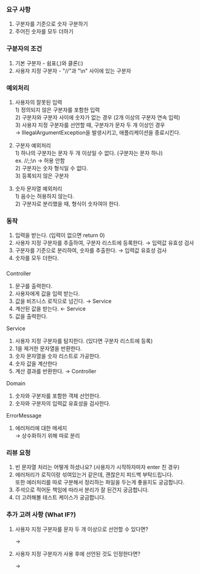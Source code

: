### 요구 사항
1. 구분자를 기준으로 숫자 구분하기
2. 주어진 숫자를 모두 더하기

### 구분자의 조건
1. 기본 구분자 - 쉼표(,)와 클론(:)
2. 사용자 지정 구분자  - "//"과 "\n" 사이에 있는 구분자

### 예외처리 

1. 사용자의 잘못된 입력  
1\) 정의되지 않은 구분자를 포함한 입력  
2\) 구분자와 구분자 사이에 숫자가 없는 경우 (2개 이상의 구분자 연속 입력)  
3\) 사용자 지정 구분자를 선언할 때, 구분자가 문자 두 개 이상인 경우  
→ IllegalArgumentException을 발생시키고, 애플리케이션을 종료시킨다.

2. 구분자 예외처리  
1\) 하나의 구분자는 문자 두 개 이상일 수 없다. (구분자는 문자 하나)  
ex. //;;\n → 허용 안함  
2\) 구분자는 숫자 형식일 수 없다.  
3\) 등록되지 않은 구분자

3. 숫자 문자열 예외처리  
1\) 음수는 허용하지 않는다.  
2\) 구분자로 분리했을 때, 형식이 숫자여야 한다.

   

### 동작
1. 입력을 받는다. (입력이 없으면 return 0)
2. 사용자 지정 구분자를 추출하여, 구분자 리스트에 등록한다. → 입력값 유효성 검사
3. 구분자를 기준으로 분리하여, 숫자를 추출한다. → 입력값 유효성 검사
4. 숫자를 모두 더한다.

### 
Controller
1. 문구를 출력한다.
2. 사용자에게 값을 입력 받는다.
3. 값을 비즈니스 로직으로 넘긴다.   → Service
4. 계산된 값을 받는다.           ← Service
3. 값을 출력한다.

Service
1. 사용자 지정 구분자를 탐지한다. (있다면 구분자 리스트에 등록)              
2. 1을 제거한 문자열을 반환한다.
3. 숫자 문자열을 숫자 리스트로 가공한다.
4. 숫자 값을 계산한다
5. 계산 결과를 반환한다.               → Controller

Domain
1. 숫자와 구분자를 포함한 객체 선언한다.
2. 숫자와 구분자의 입력값 유효성을 검사한다.

ErrorMessage
1. 에러처리에 대한 메세지  
→ 상수화하기 위해 따로 분리



### 리뷰 요청
1) 빈 문자열 처리는 어떻게 하셨나요?   (사용자가 시작하자마자 enter 친 경우) 
2) 에러처리가 로직이랑 섞여있는거 같은데, 괜찮은지 피드백 부탁드립니다.   
또한 에러처리를 따로 구분해서 정리하는 파일을 두는게 좋을지도 궁금합니다. 
3) 주석으로 적어둔 책임에 따라서 분리가 잘 된건지 궁금합니다.
4) 더 고려해볼 테스트 케이스가 궁금합니다.




### 추가 고려 사항 (What IF?)
1) 사용자 지정 구분자를 문자 두 개 이상으로 선언할 수 있다면?

    → 

2) 사용자 지정 구분자가 사용 후에 선언된 것도 인정한다면?

    → 
